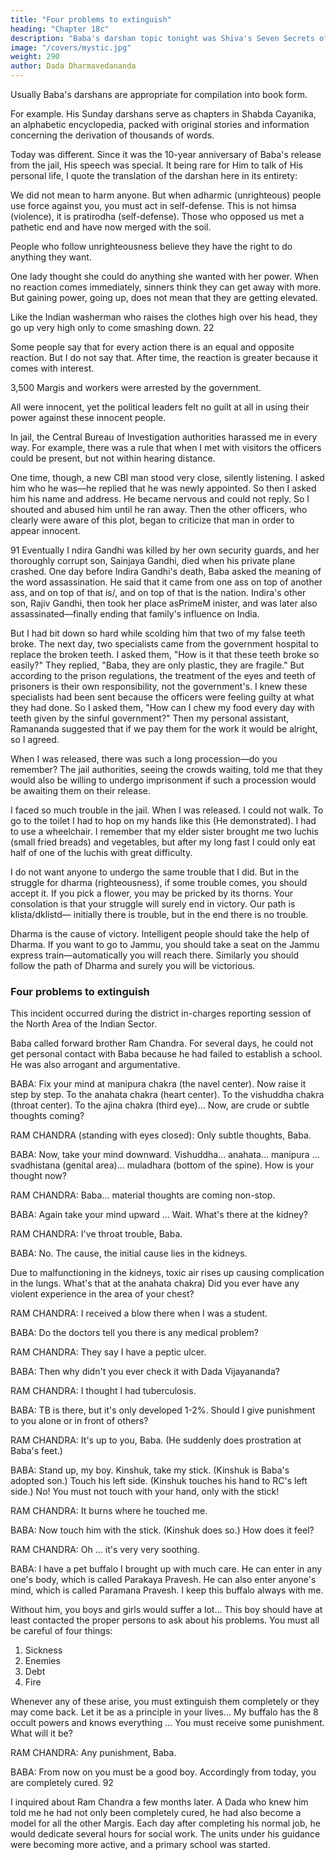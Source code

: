 ```yaml
---
title: "Four problems to extinguish"
heading: "Chapter 18c"
description: "Baba's darshan topic tonight was Shiva's Seven Secrets of Success"
image: "/covers/mystic.jpg"
weight: 290
author: Dada Dharmavedananda
---
```




Usually Baba's darshans are appropriate for compilation into book form. 

For example. His Sunday darshans serve as chapters in Shabda Cayanika, an alphabetic encyclopedia, packed with original stories and information concerning the derivation of thousands of words. 

Today was different. Since it was the 10-year anniversary of Baba's release from the jail, His speech was special. It being rare for Him to talk of His personal life, I quote the translation of the darshan here in its entirety: 

We did not mean to harm anyone. But when adharmic (unrighteous) people use force against you, you must act in self-defense. This is not himsa (violence), it is pratirodha (self-defense). Those who opposed us met a pathetic end and have now merged with the soil. 

People who follow unrighteousness believe they have the right to do anything they want. 

One lady thought she could do anything she wanted with her power. When no reaction comes immediately, sinners think they can get away with more. But gaining power, going up, does not mean that they are getting elevated.

Like the Indian washerman who raises the clothes high over his head, they go up very high only to come smashing down. 22 

Some people say that for every action there is an equal and opposite 
reaction. But I do not say that. After time, the reaction is greater because it 
comes with interest. 

3,500 Margis and workers were arrested by the government.

All were innocent, yet the political leaders felt no guilt at all in using their power against these innocent people. 

In jail, the Central Bureau of Investigation authorities harassed me in every way. For example, there was a rule that when I met with visitors the officers could be present, but not within hearing distance. 

One time, though, a new CBI man stood very close, silently listening. I asked him who he was—he replied that he was newly appointed. So then I asked him his name and address. He became nervous and could not reply. So I shouted and abused him until he ran away. Then the other officers, 
who clearly were aware of this plot, began to criticize that man in order to 
appear innocent.

91 Eventually I ndira Gandhi was killed by her own security guards, and her thoroughly corrupt 
son, Sainjaya Gandhi, died when his private plane crashed. One day before Indira Gandhi's 
death, Baba asked the meaning of the word assassination. He said that it came from one ass on 
top of another ass, and on top of that is/, and on top of that is the nation. Indira's other son, 
Rajiv Gandhi, then took her place asPrimeM inister, and was later also assassinated—finally 
ending that family's influence on India. 
 

But I had bit down so hard while scolding him that two of my false teeth 
broke. The next day, two specialists came from the government hospital to 
replace the broken teeth. I asked them, "How is it that these teeth broke so 
easily?" They replied, "Baba, they are only plastic, they are fragile." But 
according to the prison regulations, the treatment of the eyes and teeth of 
prisoners is their own responsibility, not the government's. I knew these 
specialists had been sent because the officers were feeling guilty at what they 
had done. So I asked them, "How can I chew my food every day with teeth 
given by the sinful government?" Then my personal assistant, Ramananda 
suggested that if we pay them for the work it would be alright, so I agreed. 

When I was released, there was such a long procession—do you 
remember? The jail authorities, seeing the crowds waiting, told me that they 
would also be willing to undergo imprisonment if such a procession would be 
awaiting them on their release. 

I faced so much trouble in the jail. When I was released. I could not walk. 
To go to the toilet I had to hop on my hands like this (He demonstrated). I had 
to use a wheelchair. I remember that my elder sister brought me two luchis 
(small fried breads) and vegetables, but after my long fast I could only eat half 
of one of the luchis with great difficulty. 

I do not want anyone to undergo the same trouble that I did. But in the 
struggle for dharma (righteousness), if some trouble comes, you should accept 
it. If you pick a flower, you may be pricked by its thorns. Your consolation is 
that your struggle will surely end in victory. Our path is klista/dklistd— initially 
there is trouble, but in the end there is no trouble. 

Dharma is the cause of victory. Intelligent people should take the help of 
Dharma. If you want to go to Jammu, you should take a seat on the Jammu 
express train—automatically you will reach there. Similarly you should follow 
the path of Dharma and surely you will be victorious. 



### Four problems to extinguish

This incident occurred during the district in-charges reporting session of the North Area of the Indian Sector. 

Baba called forward brother Ram Chandra. For several days, he could not get personal contact with Baba because he had failed to establish a school. He was also arrogant and argumentative. 

BABA: Fix your mind at manipura chakra (the navel center). Now raise it step by step. To the anahata chakra (heart center). To the vishuddha chakra (throat center). To the ajina chakra (third eye)...  Now, are crude or subtle thoughts coming? 

RAM CHANDRA (standing with eyes closed): Only subtle thoughts, Baba. 

BABA: Now, take your mind downward. Vishuddha... anahata... manipura ... svadhistana (genital area)... muladhara (bottom of the spine). How is your thought now? 

RAM CHANDRA: Baba... material thoughts are coming non-stop. 

BABA: Again take your mind upward ... Wait. What's there at the kidney? 

RAM CHANDRA: I've throat trouble, Baba. 

BABA: No. The cause, the initial cause lies in the kidneys. 

Due to malfunctioning in the kidneys, toxic air rises up causing complication in the lungs. What's that at the anahata chakra) Did you ever have any violent experience in the area of your chest? 

RAM CHANDRA: I received a blow there when I was a student. 

BABA: Do the doctors tell you there is any medical problem? 

RAM CHANDRA: They say I have a peptic ulcer. 

BABA: Then why didn't you ever check it with Dada Vijayananda? 

RAM CHANDRA: I thought I had tuberculosis. 

BABA: TB is there, but it's only developed 1-2%. Should I give punishment to you alone or in front of others? 

RAM CHANDRA: It's up to you, Baba. (He suddenly does prostration at Baba's feet.) 

BABA: Stand up, my boy. Kinshuk, take my stick. (Kinshuk is Baba's adopted son.) Touch his left side. (Kinshuk touches his hand to RC's left side.) No! You must not touch with your hand, only with the stick! 

RAM CHANDRA: It burns where he touched me.

BABA: Now touch him with the stick. (Kinshuk does so.) How does it feel? 

RAM CHANDRA: Oh ... it's very very soothing. 

BABA: I have a pet buffalo I brought up with much care. He can enter in any one's body, which is called Parakaya Pravesh. He can also enter anyone's mind, which is called Paramana Pravesh. I keep this buffalo always with me. 

Without him, you boys and girls would suffer a lot... This boy should have at least contacted the proper persons to ask about his problems. You must all be careful of four things: 

1. Sickness
2. Enemies
3. Debt 
4. Fire

Whenever any of these arise, you must extinguish them completely or they may come back. Let it be as a principle in your lives... My buffalo has the 8 occult powers and knows everything ... You must receive some punishment. What will it be? 

RAM CHANDRA: Any punishment, Baba. 

BABA: From now on you must be a good boy. Accordingly from today, you are completely cured. 92 


I inquired about Ram Chandra a few months later. A Dada who knew him told me he had 
not only been completely cured, he had also become a model for all the other Margis. Each day 
after completing his normal job, he would dedicate several hours for social work. The units 
under his guidance were becoming more active, and a primary school was started.